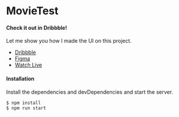 # **MovieTest**

#### Check it out in Dribbble!

Let me show you how I made the UI on this project.

- [Dribbble](https://dribbble.com/shots/8080178-Movie-Dashboard-UI-Simple-CRUD?utm_source=Clipboard_Shot&utm_campaign=paulclindo&utm_content=Movie%20Dashboard%20UI%20-%20Simple%20CRUD&utm_medium=Social_Share)
- [Figma](https://www.figma.com/proto/6H22opdosMihtUFWnOSjo2/MovieTest?node-id=1%3A3&viewport=578%2C411%2C0.47622913122177124&scaling=min-zoom)
- [Watch Live](https://testmoviepc.netlify.com/)

#### Installation

Install the dependencies and devDependencies and start the server.

```sh
$ npm install
$ npm run start
```
